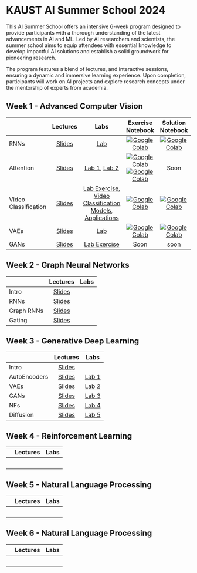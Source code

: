# KAUST AI Summer School 2024

This AI Summer School offers an intensive 6-week program designed to provide participants with a thorough understanding
of the latest advancements in AI and ML. Led by AI researchers and scientists, the summer school aims to equip attendees
with essential knowledge to develop impactful AI solutions and establish a solid groundwork for pioneering research.

The program features a blend of lectures, and interactive sessions, ensuring a dynamic and immersive learning
experience. Upon completion, participants will work on AI projects and explore research concepts under the mentorship of
experts from academia.

## Week 1 - Advanced Computer Vision 

|                      |      **Lectures**       |    **Labs**        |  **Exercise Notebook**  |   **Solution Notebook**   |
|:---------------------|:-----------------------:|:------------------:|:--------------------:|:-------------------------:|
| RNNs                 | [Slides](https://github.com/VictorCeballos/KAUST-AI-SS/blob/main/Week%201%20-%20Advanced%20Computer%20Vision/Day1/1_RNNs.pdf) | [Lab](https://github.com/VictorCeballos/KAUST-AI-SS/blob/main/Week%201%20-%20Advanced%20Computer%20Vision/Day1/Lab1_Exercise.ipynb) | [![Google Colab](https://colab.research.google.com/assets/colab-badge.svg)](https://colab.research.google.com/github/VictorCeballos/KAUST-AI-SS/blob/main/Week%201%20-%20Advanced%20Computer%20Vision/Day1/Lab1_Exercise.ipynb) | [![Google Colab](https://colab.research.google.com/assets/colab-badge.svg)](https://colab.research.google.com/github/VictorCeballos/KAUST-AI-SS/blob/main/Week%201%20-%20Advanced%20Computer%20Vision/Day1/Lab1_Solved.ipynb) |
| Attention            | [Slides](https://github.com/VictorCeballos/KAUST-AI-SS/blob/main/Week%201%20-%20Advanced%20Computer%20Vision/Day1/2_Attention_ViT.pdf) | [Lab 1](https://github.com/VictorCeballos/KAUST-AI-SS/blob/main/Week%201%20-%20Advanced%20Computer%20Vision/Day2/DFAN%20Exercise.ipynb), [Lab 2](https://github.com/VictorCeballos/KAUST-AI-SS/blob/main/Week%201%20-%20Advanced%20Computer%20Vision/Day2/MHSA.ipynb)  | [![Google Colab](https://colab.research.google.com/assets/colab-badge.svg)](https://colab.research.google.com/github/VictorCeballos/KAUST-AI-SS/blob/main/Week%201%20-%20Advanced%20Computer%20Vision/Day2/DFAN%20Exercise.ipynb) [![Google Colab](https://colab.research.google.com/assets/colab-badge.svg)](https://colab.research.google.com/github/VictorCeballos/KAUST-AI-SS/blob/main/Week%201%20-%20Advanced%20Computer%20Vision/Day2/MHSA.ipynb)|Soon
| Video Classification | [Slides](https://github.com/VictorCeballos/KAUST-AI-SS/blob/main/Week%201%20-%20Advanced%20Computer%20Vision/Day3/3_Video%20Classification.pdf) | [Lab Exercise](https://github.com/VictorCeballos/KAUST-AI-SS/blob/main/Week%201%20-%20Advanced%20Computer%20Vision/Day3/Video_classification_Exercises%20.ipynb), [Video Classification Models](https://github.com/kenshohara/video-classification-3d-cnn-pytorch), [Applications](https://github.com/FathUMinUllah3797/VD_ConvLSTM_GRU/tree/main) | [![Google Colab](https://colab.research.google.com/assets/colab-badge.svg)](https://colab.research.google.com/drive/1ht8h-bzvAU7wDSlKAbrwW1SGrzygB1r9#scrollTo=_Ih_df2q0kw4) | [![Google Colab](https://colab.research.google.com/assets/colab-badge.svg)](https://colab.research.google.com/drive/12rPSXtchX1Do07uEO2X8nkRtdR9dwk3d#scrollTo=_bROfh_K-Wxs)  |
| VAEs | [Slides](https://github.com/VictorCeballos/KAUST-AI-SS/blob/main/Week%201%20-%20Advanced%20Computer%20Vision/Day4/4_GenerativeAI_VAEs.pdf) | [Lab](https://github.com/VictorCeballos/KAUST-AI-SS/blob/main/Week%201%20-%20Advanced%20Computer%20Vision/Day4/Lab4.ipynb) | [![Google Colab](https://colab.research.google.com/assets/colab-badge.svg)](https://colab.research.google.com/github/VictorCeballos/KAUST-AI-SS/blob/main/Week%201%20-%20Advanced%20Computer%20Vision/Day4/Lab4.ipynb) | [![Google Colab](https://colab.research.google.com/assets/colab-badge.svg)](https://colab.research.google.com/github/VictorCeballos/KAUST-AI-SS/blob/main/Week%201%20-%20Advanced%20Computer%20Vision/Day4/Lab4_Soln.ipynb) |     
| GANs | [Slides](https://github.com/VictorCeballos/KAUST-AI-SS/blob/main/Week%201%20-%20Advanced%20Computer%20Vision/Day5/5_Generative%20AI_GANs_CLIP.pdf) | [Lab Exercise]() | Soon | soon | 



## Week 2 - Graph Neural Networks

|            | **Lectures** | **Labs** |
|:-----------|:------------:|:--------:|
| Intro      |  [Slides]()  |          |
| RNNs       |  [Slides]()  |          |
| Graph RNNs |  [Slides]()  |          |
| Gating     |  [Slides]()  |          |

## Week 3 - Generative Deep Learning

|              |                                     **Lectures**                                     |                                  **Labs**                                   |
|:-------------|:------------------------------------------------------------------------------------:|:---------------------------------------------------------------------------:|
| Intro        |   [Slides](https://github.com/DIG-Kaust/GenModelling/blob/main/slides/1_Intro.pdf)   |                                                                             |
| AutoEncoders |    [Slides](https://github.com/DIG-Kaust/GenModelling/blob/main/slides/2_VAE.pdf)    |    [Lab 1](https://github.com/DIG-Kaust/GenModelling/blob/main/labs/ae)     |
| VAEs         |    [Slides](https://github.com/DIG-Kaust/GenModelling/blob/main/slides/2_VAE.pdf)    |    [Lab 2](https://github.com/DIG-Kaust/GenModelling/blob/main/labs/vae)    |
| GANs         |   [Slides](https://github.com/DIG-Kaust/GenModelling/blob/main/slides/3_GANs.pdf)    |   [Lab 3](https://github.com/DIG-Kaust/GenModelling/blob/main/labs/gans)    |
| NFs          |    [Slides](https://github.com/DIG-Kaust/GenModelling/blob/main/slides/4_NF.pdf)     |    [Lab 4](https://github.com/DIG-Kaust/GenModelling/blob/main/labs/nf)     | 
| Diffusion    | [Slides](https://github.com/DIG-Kaust/GenModelling/blob/main/slides/5_Diffusion.pdf) | [Lab 5](https://github.com/DIG-Kaust/GenModelling/blob/main/labs/diffusion) |

## Week 4 - Reinforcement Learning

|                      | **Lectures** | **Labs** |
|:---------------------|:------------:|:--------:|
|                      |              |          |
|                      |              |          |
|                      |              |          |
|                      |              |          |
|                      |              |          |

## Week 5 - Natural Language Processing

|                      | **Lectures** | **Labs** |
|:---------------------|:------------:|:--------:|
|                      |              |          |
|                      |              |          |
|                      |              |          |
|                      |              |          |
|                      |              |          |

## Week 6 - Natural Language Processing

|                      | **Lectures** | **Labs** |
|:---------------------|:------------:|:--------:|
|                      |              |          |
|                      |              |          |
|                      |              |          |
|                      |              |          |
|                      |              |          |



